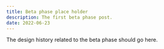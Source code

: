 ```yaml
---
title: Beta phase place holder
description: The first beta phase post.
date: 2022-06-23
---
```


The design history related to the beta phase should go here.
